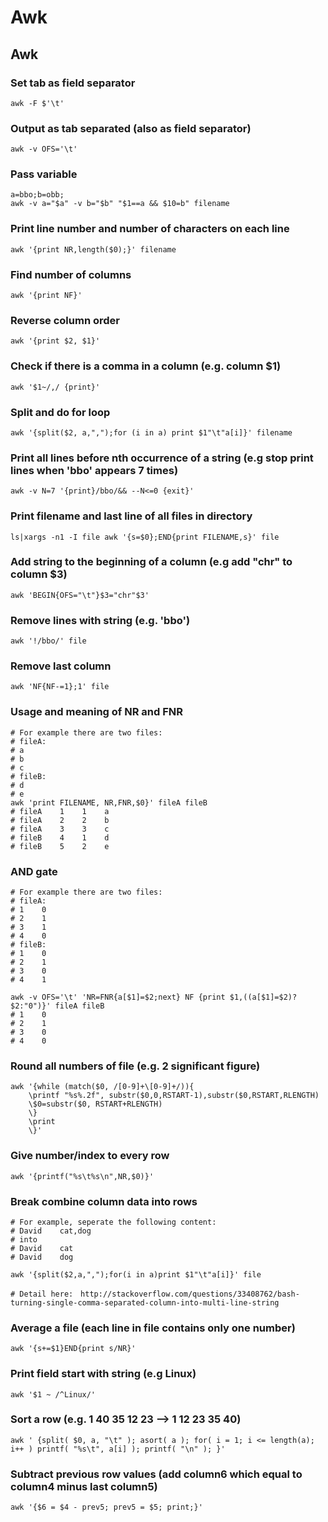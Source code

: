 # Awk

## Awk

### **Set tab as field separator**

```text
awk -F $'\t'
```

### **Output as tab separated \(also as field separator\)**

```text
awk -v OFS='\t'
```

### **Pass variable**

```text
a=bbo;b=obb;
awk -v a="$a" -v b="$b" "$1==a && $10=b" filename
```

### **Print line number and number of characters on each line**

```text
awk '{print NR,length($0);}' filename
```

### **Find number of columns**

```text
awk '{print NF}'
```

### **Reverse column order**

```text
awk '{print $2, $1}'
```

### **Check if there is a comma in a column \(e.g. column $1\)**

```text
awk '$1~/,/ {print}'
```

### **Split and do for loop**

```text
awk '{split($2, a,",");for (i in a) print $1"\t"a[i]}' filename
```

### **Print all lines before nth occurrence of a string \(e.g stop print lines when 'bbo' appears 7 times\)**

```text
awk -v N=7 '{print}/bbo/&& --N<=0 {exit}'
```

### **Print filename and last line of all files in directory**

```text
ls|xargs -n1 -I file awk '{s=$0};END{print FILENAME,s}' file
```

### **Add string to the beginning of a column \(e.g add "chr" to column $3\)**

```text
awk 'BEGIN{OFS="\t"}$3="chr"$3'
```

### **Remove lines with string \(e.g. 'bbo'\)**

```text
awk '!/bbo/' file
```

### **Remove last column**

```text
awk 'NF{NF-=1};1' file
```

### **Usage and meaning of NR and FNR**

```text
# For example there are two files:
# fileA:
# a
# b
# c
# fileB:
# d
# e
awk 'print FILENAME, NR,FNR,$0}' fileA fileB
# fileA    1    1    a
# fileA    2    2    b
# fileA    3    3    c
# fileB    4    1    d
# fileB    5    2    e
```

### **AND gate**

```text
# For example there are two files:
# fileA:
# 1    0
# 2    1
# 3    1
# 4    0
# fileB:
# 1    0
# 2    1
# 3    0
# 4    1

awk -v OFS='\t' 'NR=FNR{a[$1]=$2;next} NF {print $1,((a[$1]=$2)? $2:"0")}' fileA fileB
# 1    0
# 2    1
# 3    0
# 4    0
```

### **Round all numbers of file \(e.g. 2 significant figure\)**

```text
awk '{while (match($0, /[0-9]+\[0-9]+/)){
    \printf "%s%.2f", substr($0,0,RSTART-1),substr($0,RSTART,RLENGTH)
    \$0=substr($0, RSTART+RLENGTH)
    \}
    \print
    \}'
```

### **Give number/index to every row**

```text
awk '{printf("%s\t%s\n",NR,$0)}'
```

### **Break combine column data into rows**

```text
# For example, seperate the following content:
# David    cat,dog
# into
# David    cat
# David    dog

awk '{split($2,a,",");for(i in a)print $1"\t"a[i]}' file

# Detail here:　http://stackoverflow.com/questions/33408762/bash-turning-single-comma-separated-column-into-multi-line-string
```

### **Average a file \(each line in file contains only one number\)**

```text
awk '{s+=$1}END{print s/NR}'
```

### **Print field start with string \(e.g Linux\)**

```text
awk '$1 ~ /^Linux/'
```

### **Sort a row \(e.g. 1 40 35 12 23 --&gt; 1 12 23 35 40\)**

```text
awk ' {split( $0, a, "\t" ); asort( a ); for( i = 1; i <= length(a); i++ ) printf( "%s\t", a[i] ); printf( "\n" ); }'
```

### **Subtract previous row values \(add column6 which equal to column4 minus last column5\)**

```text
awk '{$6 = $4 - prev5; prev5 = $5; print;}'
```

